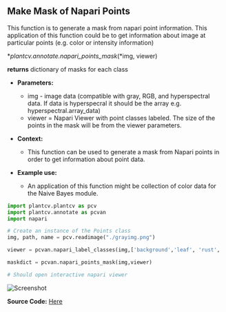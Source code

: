 ## Make Mask of Napari Points

This function is to generate a mask from napari point information.
This application of this function could be to get information about image
at particular points (e.g. color or intensity information)

**plantcv.annotate.napari_points_mask*(*img, viewer)

**returns** dictionary of masks for each class

- **Parameters:**
    - img - image data (compatible with gray, RGB, and hyperspectral data. If data is hyperspecral it should be the array e.g. hyperspectral.array_data)
    - viewer = Napari Viewer with point classes labeled. The size of the points in the mask will be from the viewer parameters.

- **Context:**
    - This function can be used to generate a mask from Napari points in order to get information about point data. 

- **Example use:**
    - An application of this function might be collection of color data for the Naive Bayes module.


```python
import plantcv.plantcv as pcv 
import plantcv.annotate as pcvan
import napari

# Create an instance of the Points class
img, path, name = pcv.readimage("./grayimg.png")

viewer = pcvan.napari_label_classes(img,['background','leaf', 'rust', 'chlorosis'], size = 4)

maskdict = pcvan.napari_points_mask(img,viewer)

# Should open interactive napari viewer

```

![Screenshot](img/documentation_images/napari_points_mask/)


**Source Code:** [Here](https://github.com/danforthcenter/plantcv-annotate/blob/main/plantcv/annotate/napari_points_mask.py)
